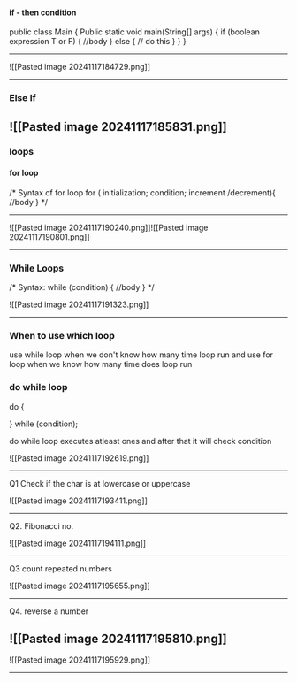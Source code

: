
#### if - then condition

public class Main {
	Public static void main(String[] args) {
		if (boolean expression T or F) {
			//body
		} else {
			// do this 
		}
	}
}

---
![[Pasted image 20241117184729.png]]

---
### Else If

![[Pasted image 20241117185831.png]]
---

###  loops

#### for loop

/* 
	Syntax of for loop
	 for ( initialization; condition; increment /decrement){
		 //body
	 }
*/

---
![[Pasted image 20241117190240.png]]![[Pasted image 20241117190801.png]]

---

### While Loops

/*
	Syntax:
	 while (condition) {
	     //body
	 }
*/

![[Pasted image 20241117191323.png]]

---

### When to use which loop

use while loop when we don't know how many time loop run
and use for loop when we know how many time does loop run 


### do while loop

do {

} while (condition);

do while loop executes atleast ones and after that it will check condition

![[Pasted image 20241117192619.png]]

---

Q1 Check if the char is at lowercase or uppercase

![[Pasted image 20241117193411.png]]

---
 
Q2. Fibonacci no.

![[Pasted image 20241117194111.png]]

---
Q3 count repeated numbers

![[Pasted image 20241117195655.png]]

 ---
Q4. reverse a number

![[Pasted image 20241117195810.png]]
---

![[Pasted image 20241117195929.png]]

---